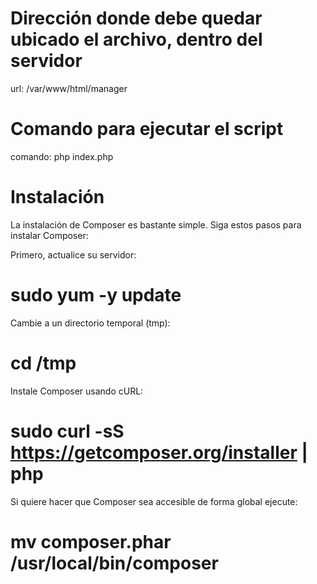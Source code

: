 
# Dirección donde debe quedar ubicado el archivo, dentro del servidor
url: /var/www/html/manager

# Comando para ejecutar el script
comando: php index.php

# Instalación
La instalación de Composer es bastante simple. Siga estos pasos para instalar Composer:

Primero, actualice su servidor:
# sudo yum -y update

Cambie a un directorio temporal (tmp):
# cd /tmp

Instale Composer usando cURL:
# sudo curl -sS https://getcomposer.org/installer | php

Si quiere hacer que Composer sea accesible de forma global ejecute:
# mv composer.phar /usr/local/bin/composer


